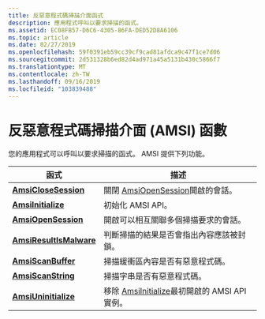 ```yaml
---
title: 反惡意程式碼掃描介面函式
description: 應用程式呼叫以要求掃描的函式。
ms.assetid: EC08FB57-D6C6-4305-86FA-DED52D8A6106
ms.topic: article
ms.date: 02/27/2019
ms.openlocfilehash: 59f0391eb59cc39cf9cad81afdca9c47f1ce7d06
ms.sourcegitcommit: 2d531328b6ed82d4ad971a45a5131b430c5866f7
ms.translationtype: MT
ms.contentlocale: zh-TW
ms.lasthandoff: 09/16/2019
ms.locfileid: "103839488"
---
```

# <a name="antimalware-scan-interface-amsi-functions"></a>反惡意程式碼掃描介面 (AMSI) 函數

您的應用程式可以呼叫以要求掃描的函式。 AMSI 提供下列功能。

| 函式 | 描述 |
|-|-|
| [**AmsiCloseSession**](/windows/desktop/api/amsi/nf-amsi-amsiclosesession) | 關閉 [AmsiOpenSession](/windows/desktop/api/amsi/nf-amsi-amsiopensession)開啟的會話。 |
| [**AmsiInitialize**](/windows/desktop/api/amsi/nf-amsi-amsiinitialize) | 初始化 AMSI API。 |
| [**AmsiOpenSession**](/windows/desktop/api/amsi/nf-amsi-amsiopensession) | 開啟可以相互關聯多個掃描要求的會話。 |
| [**AmsiResultIsMalware**](/windows/desktop/api/amsi/nf-amsi-amsiresultismalware) | 判斷掃描的結果是否會指出內容應該被封鎖。 |
| [**AmsiScanBuffer**](/windows/desktop/api/amsi/nf-amsi-amsiscanbuffer) | 掃描緩衝區內容是否有惡意程式碼。 |
| [**AmsiScanString**](/windows/desktop/api/amsi/nf-amsi-amsiscanstring) | 掃描字串是否有惡意程式碼。 |
| [**AmsiUninitialize**](/windows/desktop/api/amsi/nf-amsi-amsiuninitialize) | 移除 [AmsiInitialize](/windows/desktop/api/amsi/nf-amsi-amsiinitialize)最初開啟的 AMSI API 實例。 |
